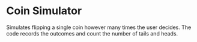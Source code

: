 # Coin Simulator

Simulates flipping a single coin however many times the user decides.
The code records the outcomes and count the number of tails and heads.